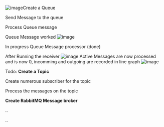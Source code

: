 ![image](https://github.com/user-attachments/assets/016a6ec4-6b69-48ae-a088-89cd79663b78)Create a Queue

Send Message to the queue

Process Queue message

Queue Message worked 
![image](https://github.com/user-attachments/assets/5581d00a-dd14-44ee-b4cb-2c13143af447)

In progress
Queue Message processor (done)

After Running the receiver
![image](https://github.com/user-attachments/assets/25180e19-8b24-457f-a8ef-9ee665efcf2d)
Active Messages are now processed and is now 0, incomming and outgoing are recorded in line graph
![image](https://github.com/user-attachments/assets/8d40e7d8-165c-49d6-b371-6ee58aa1ddd4)


Todo:
**Create a Topic**

Create numerous subscriber for the topic

Process the messages on the topic

**Create RabbitMQ Message broker**

..

..
